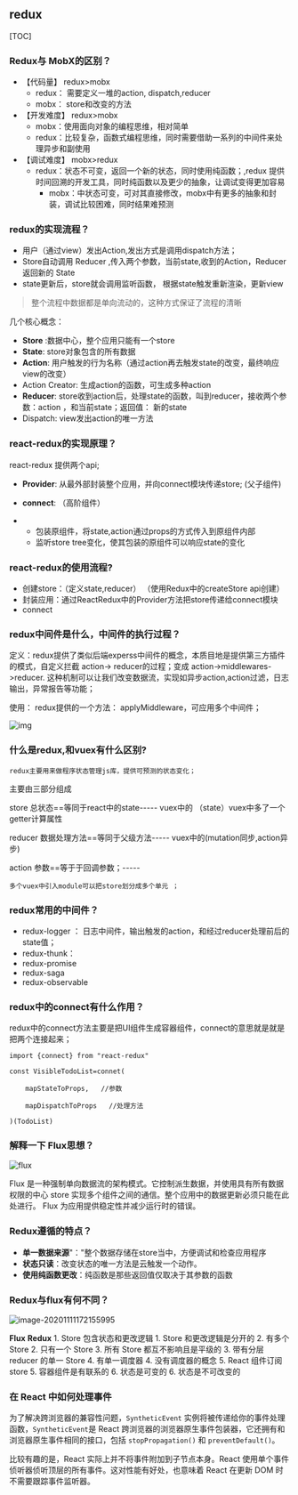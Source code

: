 ## redux



[TOC]



### Redux与 MobX的区别？

- 【代码量】 redux>mobx
  - redux： 需要定义一堆的action, dispatch,reducer
  - mobx： store和改变的方法
- 【开发难度】 redux>mobx
  - mobx：使用面向对象的编程思维，相对简单
  - redux：比较复杂，函数式编程思维，同时需要借助一系列的中间件来处理异步和副使用
- 【调试难度】 mobx>redux 
	 - redux：状态不可变，返回一个新的状态，同时使用纯函数；,redux 提供时间回溯的开发工具，同时纯函数以及更少的抽象，让调试变得更加容易
	   	- mobx：中状态可变，可对其直接修改，mobx中有更多的抽象和封装，调试比较困难，同时结果难预测







### redux的实现流程？

- 用户（通过view）发出Action,发出方式是调用dispatch方法；
- Store自动调用 Reducer ,传入两个参数，当前state,收到的Action，Reducer 返回新的 State
- state更新后，store就会调用监听函数， 根据state触发重新渲染，更新view

> 整个流程中数据都是单向流动的，这种方式保证了流程的清晰



几个核心概念：

- **Store** :数据中心，整个应用只能有一个store
- **State**: store对象包含的所有数据
- **Action**: 用户触发的行为名称（通过action再去触发state的改变，最终响应view的改变）
- Action Creator: 生成action的函数，可生成多种action
- **Reducer**: store收到action后，处理state的函数，叫到reducer，接收两个参数：action ，和当前state；返回值： 新的state
- Dispatch: view发出action的唯一方法



### react-redux的实现原理？

react-redux 提供两个api; 

- **Provider**: 从最外部封装整个应用，并向connect模块传递store;  (父子组件)

- **connect**: （高阶组件）
- - 包装原组件，将state,action通过props的方式传入到原组件内部
  - 监听store tree变化，使其包装的原组件可以响应state的变化



### react-redux的使用流程?

- 创建store：（定义state,reducer）  （使用Redux中的createStore api创建）
- 封装应用：通过ReactRedux中的Provider方法把store传递给connect模块
- connect



### redux中间件是什么，中间件的执行过程？

定义：redux提供了类似后端experss中间件的概念，本质目地是提供第三方插件的模式，自定义拦截 action-> reducer的过程；变成 action->middlewares->reducer. 这种机制可以让我们改变数据流，实现如异步action,action过滤，日志输出，异常报告等功能；

使用： redux提供的一个方法： applyMiddleware，可应用多个中间件；

![img](en-resource://database/11931:0)





### 什么是redux,和vuex有什么区别?

```
redux主要用来做程序状态管理js库，提供可预测的状态变化；
```

主要由三部分组成

store 总状态==等同于react中的state----- vuex中的 （state）vuex中多了一个getter计算属性

reducer 数据处理方法==等同于父级方法----- vuex中的(mutation同步,action异步)

action  参数==等于于回调参数；-----

```
多个vuex中引入module可以把store划分成多个单元 ；
```





### redux常用的中间件？

- redux-logger   ： 日志中间件，输出触发的action，和经过reducer处理前后的state值；
- redux-thunk：
- redux-promise
- redux-saga
- redux-observable





### redux中的connect有什么作用？

redux中的connect方法主要是把UI组件生成容器组件，connect的意思就是就是把两个连接起来；

```
import {connect} from "react-redux"

const VisibleTodoList=connet(

​    mapStateToProps,   //参数

​    mapDispatchToProps   //处理方法

)(TodoList)
```



### 解释一下 Flux思想？



![flux](https://user-gold-cdn.xitu.io/2019/3/25/169b42c4d3813a3e?imageView2/0/w/1280/h/960/format/webp/ignore-error/1)

Flux 是一种强制单向数据流的架构模式。它控制派生数据，并使用具有所有数据权限的中心 store 实现多个组件之间的通信。整个应用中的数据更新必须只能在此处进行。 Flux 为应用提供稳定性并减少运行时的错误。





### Redux遵循的特点？

- **单一数据来源**"："整个数据存储在store当中，方便调试和检查应用程序
- **状态只读**：改变状态的唯一方法是云触发一个动作。
- **使用纯函数更改**：纯函数是那些返回值仅取决于其参数的函数





### Redux与flux有何不同？

![image-20201111172155995](C:\Users\22064\AppData\Roaming\Typora\typora-user-images\image-20201111172155995.png)

**Flux** **Redux**   1. Store 包含状态和更改逻辑 1. Store 和更改逻辑是分开的  2. 有多个 Store 2. 只有一个 Store  3. 所有 Store 都互不影响且是平级的 3. 带有分层 reducer 的单一 Store  4. 有单一调度器 4. 没有调度器的概念  5. React 组件订阅 store 5. 容器组件是有联系的  6. 状态是可变的 6. 状态是不可改变的





### 在 React 中如何处理事件

为了解决跨浏览器的兼容性问题，`SyntheticEvent` 实例将被传递给你的事件处理函数，`SyntheticEvent`是 React 跨浏览器的浏览器原生事件包装器，它还拥有和浏览器原生事件相同的接口，包括 `stopPropagation()` 和 `preventDefault()`。

比较有趣的是，React 实际上并不将事件附加到子节点本身。React 使用单个事件侦听器侦听顶层的所有事件。这对性能有好处，也意味着 React 在更新 DOM 时不需要跟踪事件监听器。











